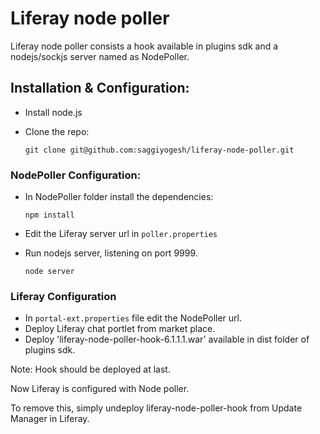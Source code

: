 Liferay node poller
===================

Liferay node poller consists a hook available in plugins sdk and a nodejs/sockjs server named as NodePoller.

## Installation & Configuration:
* Install node.js 
* Clone the repo:

    ```
    git clone git@github.com:saggiyogesh/liferay-node-poller.git
    ```
    
### NodePoller Configuration:
* In NodePoller folder install the dependencies:


    
    ```
    npm install   
    ```

* Edit the Liferay server url in `poller.properties`  
* Run nodejs server, listening on port 9999.

    ```
    node server 
    ```
    
### Liferay Configuration
* In `portal-ext.properties` file edit the NodePoller url.
* Deploy Liferay chat portlet from market place.
* Deploy 'liferay-node-poller-hook-6.1.1.1.war' available in dist folder of plugins sdk.

Note: Hook should be deployed at last.

Now Liferay is configured with Node poller. 

To remove this, simply undeploy liferay-node-poller-hook from Update Manager in Liferay.
